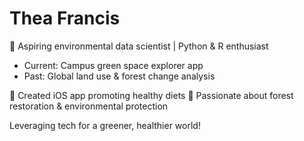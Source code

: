 # Thea Francis

🌱 Aspiring environmental data scientist | Python & R enthusiast

- Current: Campus green space explorer app
- Past: Global land use & forest change analysis

🍏 Created iOS app promoting healthy diets
🌳 Passionate about forest restoration & environmental protection

Leveraging tech for a greener, healthier world!

